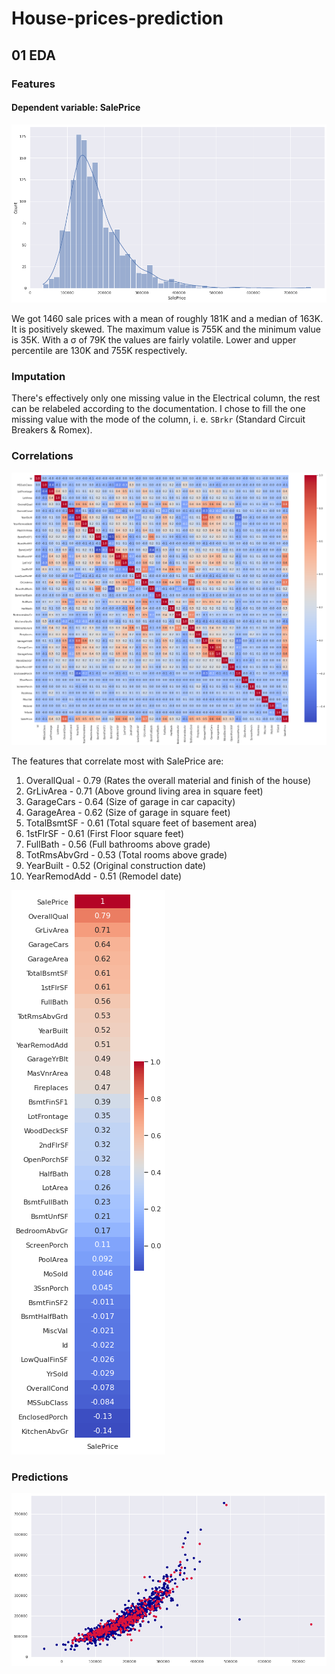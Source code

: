 # House-prices-prediction

## 01 EDA

### Features
#### Dependent variable: SalePrice
![Alt text](plots/SalePrice_histplot.png?raw=true "Histplot for dependent variable ('SalePrice')")

We got 1460 sale prices with a mean of roughly 181K and a median of 163K. It is positively skewed. The maximum value is 755K and the minimum value is 35K. With a σ of 79K the values are fairly volatile. Lower and upper percentile are 130K and 755K respectively.

### Imputation
There's effectively only one missing value in the Electrical column, the rest can be relabeled according to the documentation. I chose to fill the one missing value with the mode of the column, i. e. `SBrkr` (Standard Circuit Breakers & Romex).

### Correlations
![Alt text](plots/corr_heatmap.png?raw=true "Correlation heatmap")

The features that correlate most with SalePrice are:
1. OverallQual - 0.79 (Rates the overall material and finish of the house)
2. GrLivArea - 0.71 (Above ground living area in square feet)
3. GarageCars - 0.64 (Size of garage in car capacity)
4. GarageArea - 0.62 (Size of garage in square feet)
5. TotalBsmtSF - 0.61 (Total square feet of basement area)
6. 1stFlrSF - 0.61 (First Floor square feet)
7. FullBath - 0.56 (Full bathrooms above grade)
8. TotRmsAbvGrd - 0.53 (Total rooms above grade)
9. YearBuilt - 0.52 (Original construction date)
10. YearRemodAdd - 0.51 (Remodel date)

![Alt text](plots/corr_heatmap_SalePrice.png?raw=true "Correlation heatmap - 'SalePrice'")

### Predictions
![Alt text](plots/prediction_plot.png?raw=true "Predictions")